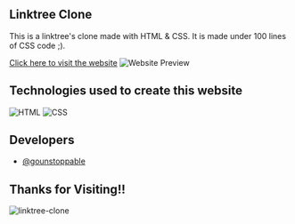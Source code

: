 ## Linktree Clone

This is a linktree's clone made with HTML & CSS. It is made under 100 lines of CSS code ;).

[Click here to visit the website]()
![Website Preview](https://i.ibb.co/RB9fHg8/Screenshot-from-2021-10-27-15-40-11.png)

## Technologies used to create this website

![HTML](https://img.shields.io/badge/HTML5-E34F26?style=for-the-badge&logo=html5&logoColor=white) ![CSS](https://img.shields.io/badge/CSS3-1572B6?style=for-the-badge&logo=css3&logoColor=white)

## Developers

- [@gounstoppable](https://instagram.com/gounstoppable.exe)

## Thanks for Visiting!!

![linktree-clone](https://socialify.git.ci/gounstoppable-exe/linktree-clone/image?font=Raleway&language=1&owner=1&pattern=Circuit%20Board&stargazers=1&theme=Dark)
